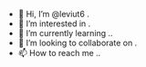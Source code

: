 - 👋 Hi, I’m @leviut6 .
- 👀 I’m interested in .
- 🌱 I’m currently learning ..
- 💞️ I’m looking to collaborate on .
- 📫 How to reach me ..

<!---
leviut6/leviut6 is a ✨ special ✨ repository because its `README.md` (this file) appears on your GitHub profile.
You can click the Preview link to take a look at your changes.
--->

